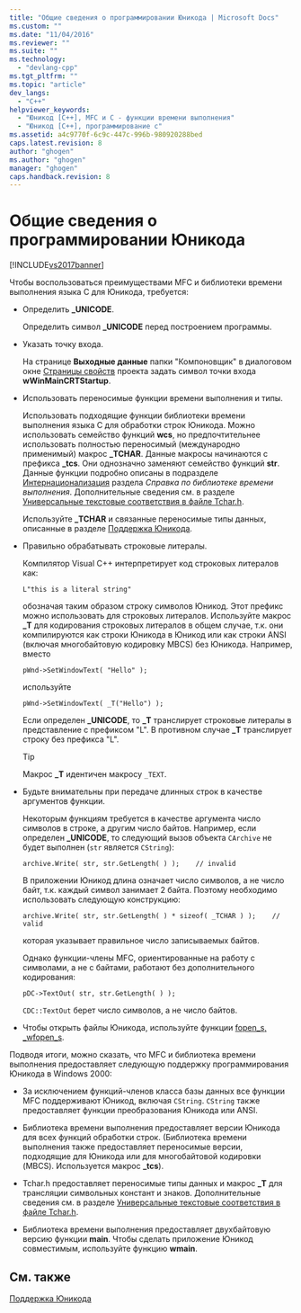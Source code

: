 ```yaml
---
title: "Общие сведения о программировании Юникода | Microsoft Docs"
ms.custom: ""
ms.date: "11/04/2016"
ms.reviewer: ""
ms.suite: ""
ms.technology: 
  - "devlang-cpp"
ms.tgt_pltfrm: ""
ms.topic: "article"
dev_langs: 
  - "C++"
helpviewer_keywords: 
  - "Юникод [C++], MFC и C - функции времени выполнения"
  - "Юникод [C++], программирование с"
ms.assetid: a4c9770f-6c9c-447c-996b-980920288bed
caps.latest.revision: 8
author: "ghogen"
ms.author: "ghogen"
manager: "ghogen"
caps.handback.revision: 8
---
```

# Общие сведения о программировании Юникода
[!INCLUDE[vs2017banner](../assembler/inline/includes/vs2017banner.md)]

Чтобы воспользоваться преимуществами MFC и библиотеки времени выполнения языка C для Юникода, требуется:  
  
-   Определить **\_UNICODE**.  
  
     Определить символ **\_UNICODE** перед построением программы.  
  
-   Указать точку входа.  
  
     На странице **Выходные данные** папки "Компоновщик" в диалоговом окне [Страницы свойств](../ide/property-pages-visual-cpp.md) проекта задать символ точки входа **wWinMainCRTStartup**.  
  
-   Использовать переносимые функции времени выполнения и типы.  
  
     Использовать подходящие функции библиотеки времени выполнения языка С для обработки строк Юникода.  Можно использовать семейство функций **wcs**, но предпочтительнее использовать полностью переносимый \(международно применимый\) макрос **\_TCHAR**.  Данные макросы начинаются с префикса **\_tcs**. Они однозначно заменяют семейство функций **str**.  Данные функции подробно описаны в подразделе [Интернационализация](../c-runtime-library/internationalization.md) раздела *Справка по библиотеке времени выполнения*.  Дополнительные сведения см. в разделе [Универсальные текстовые соответствия в файле Tchar.h](../Topic/Generic-Text%20Mappings%20in%20Tchar.h.md).  
  
     Используйте **\_TCHAR** и связанные переносимые типы данных, описанные в разделе [Поддержка Юникода](../text/support-for-unicode.md).  
  
-   Правильно обрабатывать строковые литералы.  
  
     Компилятор Visual C\+\+ интерпретирует код строковых литералов как:  
  
    ```  
    L"this is a literal string"  
    ```  
  
     обозначая таким образом строку символов Юникод.  Этот префикс можно использовать для строковых литералов.  Используйте макрос **\_T** для кодирования строковых литералов в общем случае, т.к. они компилируются как строки Юникода в Юникод или как строки ANSI \(включая многобайтовую кодировку MBCS\) без Юникода.  Например, вместо  
  
    ```  
    pWnd->SetWindowText( "Hello" );  
    ```  
  
     используйте  
  
    ```  
    pWnd->SetWindowText( _T("Hello") );  
    ```  
  
     Если определен **\_UNICODE**, то **\_T** транслирует строковые литералы в представление с префиксом "L". В противном случае **\_T** транслирует строку без префикса "L".  
  
    > [!TIP]
    >  Макрос **\_T** идентичен макросу `_TEXT`.  
  
-   Будьте внимательны при передаче длинных строк в качестве аргументов функции.  
  
     Некоторым функциям требуется в качестве аргумента число символов в строке, а другим число байтов.  Например, если определен **\_UNICODE**, то следующий вызов объекта `CArchive` не будет выполнен \(`str` является `CString`\):  
  
    ```  
    archive.Write( str, str.GetLength( ) );    // invalid  
    ```  
  
     В приложении Юникод длина означает число символов, а не число байт, т.к. каждый символ занимает 2 байта.  Поэтому необходимо использовать следующую конструкцию:  
  
    ```  
    archive.Write( str, str.GetLength( ) * sizeof( _TCHAR ) );    // valid  
    ```  
  
     которая указывает правильное число записываемых байтов.  
  
     Однако функции\-члены MFC, ориентированные на работу с символами, а не с байтами, работают без дополнительного кодирования:  
  
    ```  
    pDC->TextOut( str, str.GetLength( ) );  
    ```  
  
     `CDC::TextOut` берет число символов, а не число байтов.  
  
-   Чтобы открыть файлы Юникода, используйте функции [fopen\_s, \_wfopen\_s](../c-runtime-library/reference/fopen-s-wfopen-s.md).  
  
 Подводя итоги, можно сказать, что MFC и библиотека времени выполнения предоставляет следующую поддержку программирования Юникода в Windows 2000:  
  
-   За исключением функций\-членов класса базы данных все функции MFC поддерживают Юникод, включая `CString`.  `CString` также предоставляет функции преобразования Юникода или ANSI.  
  
-   Библиотека времени выполнения предоставляет версии Юникода для всех функций обработки строк. \(Библиотека времени выполнения также предоставляет переносимые версии, подходящие для Юникода или для многобайтовой кодировки \(MBCS\).  Используется макрос **\_tcs**\).  
  
-   Tchar.h предоставляет переносимые типы данных и макрос **\_T** для трансляции символьных констант и знаков.  Дополнительные сведения см. в разделе [Универсальные текстовые соответствия в файле Tchar.h](../Topic/Generic-Text%20Mappings%20in%20Tchar.h.md).  
  
-   Библиотека времени выполнения предоставляет двухбайтовую версию функции **main**.  Чтобы сделать приложение Юникод совместимым, используйте функцию **wmain**.  
  
## См. также  
 [Поддержка Юникода](../text/support-for-unicode.md)